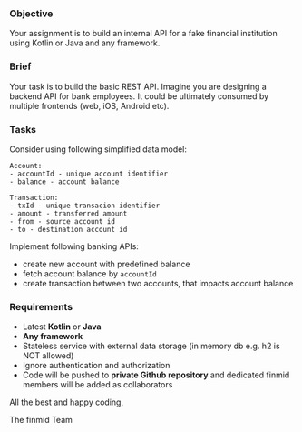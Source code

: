### Objective

Your assignment is to build an internal API for a fake financial institution using Kotlin or Java and any framework.

### Brief

Your task is to build the basic REST API. Imagine you are designing a backend API for bank employees. It could be ultimately consumed by multiple frontends (web, iOS, Android etc).

### Tasks

Consider using following simplified data model:
```
Account:
- accountId - unique account identifier
- balance - account balance

Transaction:
- txId - unique transacion identifier
- amount - transferred amount
- from - source account id
- to - destination account id
```

Implement following banking APIs:
- create new account with predefined balance
- fetch account balance by `accountId`
- create transaction between two accounts, that impacts account balance

### Requirements

- Latest **Kotlin** or **Java** 
- **Any framework**
- Stateless service with external data storage (in memory db e.g. h2 is NOT allowed)
- Ignore authentication and authorization
- Code will be pushed to **private Github repository** and dedicated finmid members will be added as collaborators 

All the best and happy coding,

The finmid Team
